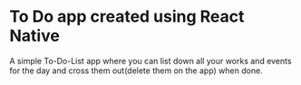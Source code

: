 # To Do app created using React Native
A simple To-Do-List app where you can list down all your works and events for the day and cross them out(delete them on the app) when done. 